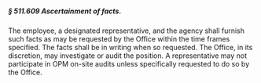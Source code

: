 ##### § 511.609 Ascertainment of facts. #####

The employee, a designated representative, and the agency shall furnish such facts as may be requested by the Office within the time frames specified. The facts shall be in writing when so requested. The Office, in its discretion, may investigate or audit the position. A representative may not participate in OPM on-site audits unless specifically requested to do so by the Office.